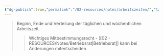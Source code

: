 ```yaml
---
{"dg-publish":true,"permalink":"/02-resources/notes/arbeitszeiten/","tags":["arbeitsorganisation","betriebsrat/mitbestimmung","wirtschaft/arbeitsrecht"],"noteIcon":"","updated":"2025-09-27T01:32:44.000+02:00"}
---
```


>Beginn, Ende und Verteilung der täglichen und wöchentlichen Arbeitszeit.
>>Wichtiges Mitbestimmungsrecht - [[02 - RESOURCES/Notes/Betriebsrat\|Betriebsrat]] kann bei Änderungen mitentscheiden.
